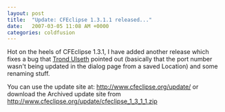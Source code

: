 ```yaml
---
layout: post
title:  "Update: CFEclipse 1.3.1.1 released..."
date:   2007-03-05 11:08 AM +0000
categories: coldfusion
---
```

Hot on the heels of CFEclipse 1.3.1, I have added another release which fixes a bug that <a href="http://trond.ulseth.no">Trond Ulseth</a> pointed out (basically that the port number wasn't being updated in the dialog page from a saved Location) and some renaming stuff.

You can use the update site at: http://www.cfeclipse.org/update/ or download the Archived update site from <a href="http://www.cfeclipse.org/update/cfeclipse_1_3_1_1.zip">http://www.cfeclipse.org/update/cfeclipse_1_3_1_1.zip</a>